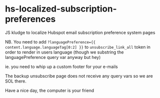 # hs-localized-subscription-preferences
JS kludge to localize Hubspot email subscription preference system pages

NB. You need to add `?languagePreference={{ content.language.languageTag[0:2] }}`
to `unsubscribe_link_all` token in order to render in users language (though we substring
the languagePreference query var anyway but hey)

ie. you need to whip up a custom footer for your e-mails

The backup unsubscribe page does not receive any query vars so we are SOL there.

Have a nice day, the computer is your friend
